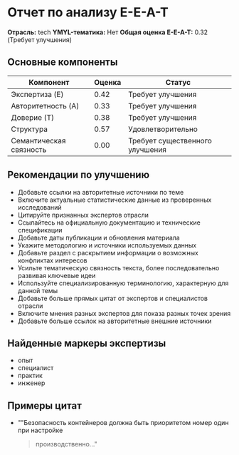 # Отчет по анализу E-E-A-T

**Отрасль:** tech
**YMYL-тематика:** Нет
**Общая оценка E-E-A-T:** 0.32 (Требует улучшения)

## Основные компоненты

| Компонент | Оценка | Статус |
|-----------|--------|--------|
| Экспертиза (E) | 0.42 | Требует улучшения |
| Авторитетность (A) | 0.33 | Требует улучшения |
| Доверие (T) | 0.38 | Требует улучшения |
| Структура | 0.57 | Удовлетворительно |
| Семантическая связность | 0.00 | Требует существенного улучшения |

## Рекомендации по улучшению

- Добавьте ссылки на авторитетные источники по теме
- Включите актуальные статистические данные из проверенных исследований
- Цитируйте признанных экспертов отрасли
- Ссылайтесь на официальную документацию и технические спецификации
- Добавьте даты публикации и обновления материала
- Укажите методологию и источники используемых данных
- Добавьте раздел с раскрытием информации о возможных конфликтах интересов
- Усильте тематическую связность текста, более последовательно развивая ключевые идеи
- Используйте специализированную терминологию, характерную для данной темы
- Добавьте больше прямых цитат от экспертов и специалистов отрасли
- Включите мнения разных экспертов для показа разных точек зрения
- Добавьте больше ссылок на авторитетные внешние источники

## Найденные маркеры экспертизы

- опыт
- специалист
- практик
- инженер

## Примеры цитат

- ""Безопасность контейнеров должна быть приоритетом номер один при настройке 
    > производственно..."